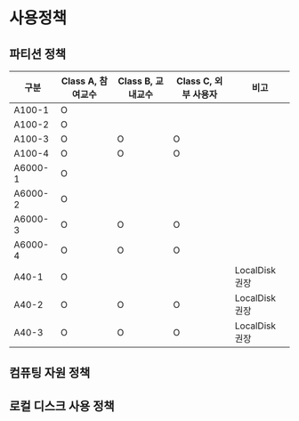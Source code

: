 # 사용정책

## 파티션 정책
| 구분     | Class A, 참여교수 | Class B, 교내교수 | Class C, 외부 사용자 | 비고           |
|----------|-------------------|-------------------|----------------------|----------------|
| A100-1   | O                 |                   |                      |                |
| A100-2   | O                 |                   |                      |                |
| A100-3   | O                 | O                 | O                    |                |
| A100-4   | O                 | O                 | O                    |                |
| A6000-1  | O                 |                   |                      |                |
| A6000-2  | O                 |                   |                      |                |
| A6000-3  | O                 | O                 | O                    |                |
| A6000-4  | O                 | O                 | O                    |                |
| A40-1    | O                 |                   |                      | LocalDisk 권장 |
| A40-2    | O                 | O                 | O                    | LocalDisk 권장 |
| A40-3    | O                 | O                 | O                    | LocalDisk 권장 |

## 컴퓨팅 자원 정책

## 로컬 디스크 사용 정책
